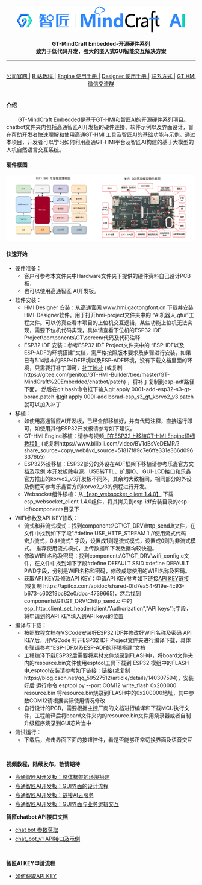 <br/>

<div align="center">
    <img src="images/AIlogo.png">
</div>

<br/>
<div align="center">  <a><b>GT-MindCraft Embedded-开源硬件系列</b></a></div>
<div align="center">  <a><b>致力于低代码开发，强大的嵌入式GUI智能交互解决方案</b></a></div>

---

<br/>
<div align="center"
>
    <a href="https://www.hmi.gaotongfont.cn/kfgj"
    > 公司官网 </a> |
    <a href="https://space.bilibili.com/3493293474188211/video"
    > B 站教程 </a> |
    <a href="https://www.hmi.gaotongfont.cn/kfgj#/#hmiEngine"
    > Engine 使用手册 </a> |
    <a href="https://www.hmi.gaotongfont.cn/kfgj#/#hmidesigner"
    > Designer 使用手册 </a> |
    <a href="http://isite.baidu.com/site/wjz7qkrv/406a2b0c-f9c7-4a08-a47a-662e862b2af4?ch=48&wid=498ccd5c05334f21a2142ba3cf628964_0_0&field=&orderBy=&categoryId=undefined&title=%E8%81%94%E7%B3%BB%E6%88%91%E4%BB%AC"
    > 联系方式 </a> |
    <a href="https://genitop-1317577547.cos.ap-nanjing.myqcloud.com/GT-HMI/GT-HMI-Groups/GT-HMI%20Communication%20groups.jpg"
    > GT HMI微信交流群 </a>
</div>
<br/>

#### 介绍

&nbsp;&nbsp;&nbsp;&nbsp;&nbsp;&nbsp;&nbsp;&nbsp;GT-MindCraft Embedded是基于GT-HMI和智匠AI的开源硬件系列项目。chatbot文件夹内包括高通智匠AI开发板的硬件连接、软件示例以及界面设计，旨在帮助开发者快速理解和使用高通GT-HMI 工具及智匠AI的基础功能与示例。通过本项目，开发者可以学习如何利用高通GT-HMI平台及智匠AI构建的基于大模型的人机自然语言交互系统。

#### 硬件框图

<div align="center">
    <img src="images/WIFISOCDEVKIT.png">
</div>

#### 快速开始

<ul>
<li style="margin-bottom: 4px;">硬件准备：<ul>
<li>客户可参考本文件夹中Hardware文件夹下提供的硬件资料自己设计PCB板，</li><li>也可以使用高通智匠 AI开发板。</li></ul></li>
<li style="margin-bottom: 4px;">软件安装：<ul>
<li>HMI Designer 安装：从<a href="https://www.hmi.gaotongfont.cn" target="_blank">高通官网</a> www.hmi.gaotongfont.cn 下载并安装HMI-Designer软件。用于打开hmi-project文件夹中的 “AI机器人.gtui”工程文件。可以仿真查看本项目的上位机交互逻辑，某些功能上位机无法实现，需要下位机代码实现，具体请查看下位机的ESP32 IDF Project\components\GT\screen\代码及代码注释</li></ul>
<ul>
<li>ESP32 IDF 安装：参考ESP32 IDF Project文件夹中的 “ESP-IDF以及ESP-ADF的环境搭建”文档，需严格按照版本要求及步骤进行安装，如果已有5.14版本的ESP-IDF环境以及ESP-ADF环境，没有下载文档里面的环境，只需要打补丁即可，<a href="https://gitee.com/genitop/GT-HMI-Builder/tree/master/GT-MindCraft%20Embedded/chatbot/patch" target="_blank">补丁地址</a> (或复制https://gitee.com/genitop/GT-HMI-Builder/tree/master/GT-MindCraft%20Embedded/chatbot/patch) ，将补丁复制到esp-adf路径下面， 然后在git bash命令框下输入git apply 0001-add-esp32-s3-gt-borad.patch 和git apply 000l-add borad-esp_s3_gt_korvo2_v3.patch就可以加入补丁</li></ul></li>
<li style="margin-bottom: 4px;">移植：<ul>
<li>如使用高通智匠AI开发板，已经全部移植好，并有代码注释，直接运行即可，如使用其他ESP32开发板请参考如下建议。</li>
<li>GT-HMI Engine移植：请参考视频<a href="https://www.bilibili.com/video/BV1dBsVeDEMR/?share_source=copy_web&vd_source=51817f89c7e6ffe331e366d0963376b5" target="_blank">【在ESP32上移植GT-HMI Engine详细教程】</a> (或复制https://www.bilibili.com/video/BV1dBsVeDEMR/?share_source=copy_web&vd_source=51817f89c7e6ffe331e366d0963376b5)</li>
<li>ESP32外设移植：ESP32部分的外设在ADF框架下移植请参考乐鑫官方文档及示例,本开发板除电源、USB转TTL、扩展IO、 GUI-LCD接口和乐鑫官方推出的korvo2_v3开发板不同外，其余均大致相同，相同部分的外设及例程可参考乐鑫官方的korvo2_v3的例程进行开发。</li>
<li>Websocket组件移植：从<a href="https://components.espressif.com/components/espressif/esp_websocket_client/versions/1.4.0" target="_blank">【esp_websocket_client 1.4.0】</a> 下载esp_websocket_client 1.4.0组件，将其拷贝到esp-idf安装目录的esp-idf\components目录下</li></ul></li>
<li style="margin-bottom: 4px;">WIFI参数及API KEY修改：<ul>
<li>流式和非流式模式：找到components\GT\GT_DRV\http_send.h文件，在文件中找到如下字段"#define USE_HTTP_STREAM 1 //使用流式代码宏,1:流式，0:非流式" 字段，设置成1则是流式模式，设置成0则为非流式模式。 推荐使用流式模式，上传数据和下发数据均较快速。</li>
<li>修改WIFI 名称及密码：找到components\GT\GT_DRV\wifi_config.c文件，在文件中找到如下字段#define DEFAULT SSID #define DEFAULT PWD字段，分别是WIFI名称和密码，修改成您使用的WIFI名称及密码。 </li>
<li>获取API KEY及修改API KEY：申请API KEY参考如下链接<a href="https://apifox.com/apidoc/shared-0fd7ea54-919e-4c93-b673-c60219bc82e0/doc-4739665" target="_blank">API KEY链接</a>(或复制 https://apifox.com/apidoc/shared-0fd7ea54-919e-4c93-b673-c60219bc82e0/doc-4739665)，然后找到components\GT\GT_DRV\Chttp_send.c 中的esp_http_client_set_header(client."Authorization","API keys");字段，将申请到的API KEY填入到API keys的位置</li>
</ul></li>
<li style="margin-bottom: 4px;">编译与下载：<ul>
<li>按照教程文档在VSCode安装好ESP32 IDF并修改好WIFI名称及密码 API KEY后，用VSCode 打开ESP32 IDF Project文件夹进行编译下载，具体步骤请参考“ESP-IDF以及ESP-ADF的环境搭建”文档</li>
<li>工程编译下载ESP32后需要将素材文件烧录到FLASH中，将board文件夹内的resource.bin文件使用esptool工具下载到 ESP32 模组中的FLASH中,esptool安装请参考如下链接：<a href="https://blog.csdn.net/qq_59527512/article/details/140307594" target="_blank">链接</a>(或复制https://blog.csdn.net/qq_59527512/article/details/140307594)，安装好后 运行命令 esptool.py --port COM12 write_flash 0x200000 resource.bin 将resource.bin烧录到FLASH中的0x200000地址，其中参数COM12请根据实际使用情况修改 </li>
<li>自行设计的PCB，需要根据主控厂商的文档进行编译和下载MCU执行文件，工程编译后将board文件夹内的resource.bin文件用烧录器或者自制升级程序烧录到GUI芯片当中</li></ul></li>
<li style="margin-bottom: 4px;">测试运行：<ul>
<li>下载后，点击界面下面的按钮控件，看是否能够正常切换界面及语音交互</li></ul></li>
</ul>

<br/>

**视频教程，陆续发布，敬请期待**

<ul>
<li style="margin-bottom: 4px;"><a href="https://www.bilibili.com/video/BV1qP22YSEQW/?spm_id_from=333.337.search-card.all.click&vd_source=0d93f7ed5a2d40d6e2d321f392d5e6f3">高通智匠AI开发板：整体框架的环境搭建</a></li>
<li style="margin-bottom: 4px;"><a href="https://www.bilibili.com/video/BV1TGmGYgEAS/?spm_id_from=333.999.0.0&vd_source=0d93f7ed5a2d40d6e2d321f392d5e6f3">高通智匠AI开发板：GUI界面的设计流程</a></li>
<li style="margin-bottom: 4px;"><a href="https://www.bilibili.com/video/BV15jyPY9EfS/?spm_id_from=333.999.0.0&vd_source=0d93f7ed5a2d40d6e2d321f392d5e6f3">高通智匠AI开发板：链接AI云服务</a></li>
<li style="margin-bottom: 4px;"><a href="https://www.bilibili.com/video/BV15JyBYSEpA/?spm_id_from=333.999.0.0&vd_source=0d93f7ed5a2d40d6e2d321f392d5e6f3">高通智匠AI开发板：GUI界面与业务逻辑交互</a></li>
</ul>

**智匠chatbot API接口文档**

<ul>
<li style="margin-bottom: 4px;"><a href="https://apifox.com/apidoc/shared-0fd7ea54-919e-4c93-b673-c60219bc82e0/api-213657897">chat bot 参数获取</a></li>
<li style="margin-bottom: 4px;"><a href="https://apifox.com/apidoc/shared-0fd7ea54-919e-4c93-b673-c60219bc82e0/api-213657897">chat_bot_v1 API接口及示例</a></li>
</ul>

<br/>

**智匠AI KEY申请流程**

<ul>
<li style="margin-bottom: 4px;"><a href="https://apifox.com/apidoc/shared-0fd7ea54-919e-4c93-b673-c60219bc82e0/doc-4739665">如何获取API KEY</a></li>
</ul>
